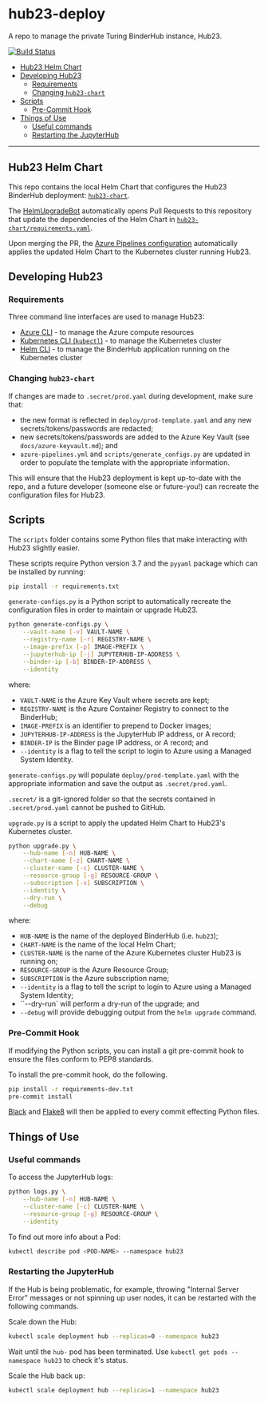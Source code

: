 # hub23-deploy

A repo to manage the private Turing BinderHub instance, Hub23.

[![Build Status](https://dev.azure.com/hub23/hub23-deploy/_apis/build/status/alan-turing-institute.hub23-deploy?branchName=master)](https://dev.azure.com/hub23/hub23-deploy/_build/latest?definitionId=1&branchName=master)

- [Hub23 Helm Chart](#hub23-helm-chart)
- [Developing Hub23](#developing-hub23)
  - [Requirements](#requirements)
  - [Changing `hub23-chart`](#changing-hub23-chart)
- [Scripts](#scripts)
  - [Pre-Commit Hook](#pre-commit-hook)
- [Things of Use](#things-of-use)
  - [Useful commands](#Useful-commands)
  - [Restarting the JupyterHub](#Restarting-the-JupyterHub)

---

## Hub23 Helm Chart

This repo contains the local Helm Chart that configures the Hub23 BinderHub deployment: [`hub23-chart`](hub23-chart).

The [HelmUpgradeBot](https://github.com/HelmUpgradeBot/hub23-deploy-upgrades) automatically opens Pull Requests to this repository that update the dependencies of the Helm Chart in [`hub23-chart/requirements.yaml`](hub23-chart/requirements.yaml).

Upon merging the PR, the [Azure Pipelines configuration](azure-pipelines.yml) automatically applies the updated Helm Chart to the Kubernetes cluster running Hub23.

## Developing Hub23

### Requirements

Three command line interfaces are used to manage Hub23:

- [Azure CLI](https://docs.microsoft.com/en-us/cli/azure/install-azure-cli?view=azure-cli-latest) - to manage the Azure compute resources
- [Kubernetes CLI (`kubectl`)](https://kubernetes.io/docs/tasks/tools/install-kubectl/#install-kubectl) - to manage the Kubernetes cluster
- [Helm CLI](https://helm.sh/docs/using_helm/#installing-helm) - to manage the BinderHub application running on the Kubernetes cluster

### Changing `hub23-chart`

If changes are made to `.secret/prod.yaml` during development, make sure that:

- the new format is reflected in `deploy/prod-template.yaml` and any new secrets/tokens/passwords are redacted;
- new secrets/tokens/passwords are added to the Azure Key Vault (see `docs/azure-keyvault.md`); and
- `azure-pipelines.yml` and `scripts/generate_configs.py` are updated in order to populate the template with the appropriate information.

This will ensure that the Hub23 deployment is kept up-to-date with the repo, and a future developer (someone else or future-you!) can recreate the configuration files for Hub23.

## Scripts

The `scripts` folder contains some Python files that make interacting with Hub23 slightly easier.

These scripts require Python version 3.7 and the `pyyaml` package which can be installed by running:

```bash
pip install -r requirements.txt
```

`generate-configs.py` is a Python script to automatically recreate the configuration files in order to maintain or upgrade Hub23.

```bash
python generate-configs.py \
    --vault-name [-v] VAULT-NAME \
    --registry-name [-r] REGISTRY-NAME \
    --image-prefix [-p] IMAGE-PREFIX \
    --jupyterhub-ip [-j] JUPYTERHUB-IP-ADDRESS \
    --binder-ip [-b] BINDER-IP-ADDRESS \
    --identity
```

where:

- `VAULT-NAME` is the Azure Key Vault where secrets are kept;
- `REGISTRY-NAME` is the Azure Container Registry to connect to the BinderHub;
- `IMAGE-PREFIX` is an identifier to prepend to Docker images;
- `JUPYTERHUB-IP-ADDRESS` is the JupyterHub IP address, or A record;
- `BINDER-IP` is the Binder page IP address, or A record; and
- `--identity` is a flag to tell the script to login to Azure using a Managed System Identity.

`generate-configs.py` will populate `deploy/prod-template.yaml` with the appropriate information and save the output as `.secret/prod.yaml`.

`.secret/` is a git-ignored folder so that the secrets contained in `.secret/prod.yaml` cannot be pushed to GitHub.

`upgrade.py` is a script to apply the updated Helm Chart to Hub23's Kubernetes cluster.

```bash
python upgrade.py \
    --hub-name [-n] HUB-NAME \
    --chart-name [-z] CHART-NAME \
    --cluster-name [-c] CLUSTER-NAME \
    --resource-group [-g] RESOURCE-GROUP \
    --subscription [-s] SUBSCRIPTION \
    --identity \
    --dry-run \
    --debug
```

where:

- `HUB-NAME` is the name of the deployed BinderHub (i.e. `hub23`);
- `CHART-NAME` is the name of the local Helm Chart;
- `CLUSTER-NAME` is the name of the Azure Kubernetes cluster Hub23 is running on;
- `RESOURCE-GROUP` is the Azure Resource Group;
- `SUBSCRIPTION` is the Azure subscription name;
- `--identity` is a flag to tell the script to login to Azure using a Managed System Identity;
- ``--dry-run` will perform a dry-run of the upgrade; and
- `--debug` will provide debugging output from the `helm upgrade` command.

### Pre-Commit Hook

If modifying the Python scripts, you can install a git pre-commit hook to ensure the files conform to PEP8 standards.

To install the pre-commit hook, do the following.

```bash
pip install -r requirements-dev.txt
pre-commit install
```

[Black](https://github.com/psf/black) and [Flake8](http://flake8.pycqa.org/en/latest/) will then be applied to every commit effecting Python files.

## Things of Use

### Useful commands

To access the JupyterHub logs:

```bash
python logs.py \
    --hub-name [-n] HUB-NAME \
    --cluster-name [-c] CLUSTER-NAME \
    --resource-group [-g] RESOURCE-GROUP \
    --identity
```

To find out more info about a Pod:

```bash
kubectl describe pod <POD-NAME> --namespace hub23
```

### Restarting the JupyterHub

If the Hub is being problematic, for example, throwing "Internal Server Error" messages or not spinning up user nodes, it can be restarted with the following commands.

Scale down the Hub:

```bash
kubectl scale deployment hub --replicas=0 --namespace hub23
```

Wait until the `hub-` pod has been terminated.
Use `kubectl get pods --namespace hub23` to check it's status.

Scale the Hub back up:

```bash
kubectl scale deployment hub --replicas=1 --namespace hub23
```
